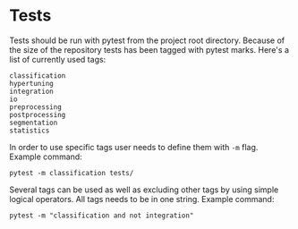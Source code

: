 # Tests

Tests should be run with pytest from the project root directory. Because of the size of the 
repository tests has been tagged with pytest marks. Here's a list of currently used tags:
```
classification
hypertuning
integration
io
preprocessing
postprocessing
segmentation
statistics
```
In order to use specific tags user needs to define them with `-m` flag.
Example command:

`pytest -m classification tests/`

Several tags can be used as well as excluding other tags by using simple logical operators. All tags needs to be in one string.
Example command:

`pytest -m "classification and not integration"`